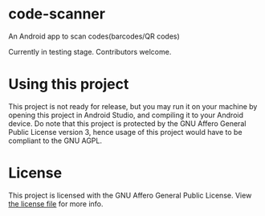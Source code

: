 # code-scanner
An Android app to scan codes(barcodes/QR codes)

Currently in testing stage. Contributors welcome.


# Using this project
This project is not ready for release, but you may run it on your machine by opening this project in Android Studio, and compiling it to your Android device.
Do note that this project is protected by the GNU Affero General Public License version 3, hence usage of this project would have to be compliant to the GNU AGPL.

# License
This project is licensed with the GNU Affero General Public License. View [the license file](LICENSE.md) for more info.
